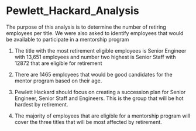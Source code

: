 # Pewlett_Hackard_Analysis

The purpose of this analysis is to determine the number of retiring employees per title. We were also asked to identify employees that would be available to participate in a mentorship program 

1. The title with the most retirement eligible employees is Senior Engineer with 13,651 employees and number two highest is Senior Staff with 12872 that are eligible for retirement

2. There are 1465 employees that would be good candidates for the mentor program based on their age. 

3.  Pewlett Hackard should focus on creating a succession plan for Senior Engineer, Senior Staff and Engineers. This is the group that will be hot hardest by retirement. 

4. The majority of employees that are eligible for a mentorship program will cover the three titles that will be most affected by retirement. 
